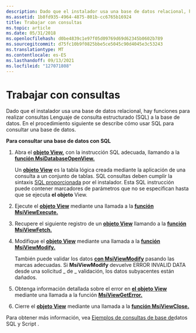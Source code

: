 ```yaml
---
description: Dado que el instalador usa una base de datos relacional, hay funciones para realizar consultas Lenguaje de consulta estructurado (SQL) a la base de datos. En el procedimiento siguiente se describe cómo usar SQL para consultar una base de datos.
ms.assetid: 1b8fd935-4964-4875-801b-cc6765b16924
title: Trabajar con consultas
ms.topic: article
ms.date: 05/31/2018
ms.openlocfilehash: d0be4839c1e97f05d09769d69d62345b0602b789
ms.sourcegitcommit: d75fc10b9f0825bbe5ce5045c90d4045e3c53243
ms.translationtype: MT
ms.contentlocale: es-ES
ms.lasthandoff: 09/13/2021
ms.locfileid: "127071808"
---
```

# <a name="working-with-queries"></a>Trabajar con consultas

Dado que el instalador usa una base de datos relacional, hay funciones para realizar consultas Lenguaje de consulta estructurado (SQL) a la base de datos. En el procedimiento siguiente se describe cómo usar SQL para consultar una base de datos.

**Para consultar una base de datos con SQL**

1.  Abra el [**objeto View,**](view-object.md) con la instrucción SQL adecuada, llamando a la [**función MsiDatabaseOpenView.**](/windows/desktop/api/Msiquery/nf-msiquery-msidatabaseopenviewa)

    Un [**objeto View**](view-object.md) es la tabla lógica creada mediante la aplicación de una consulta a un conjunto de tablas. SQL consultas deben cumplir la sintaxis [SQL proporcionada](sql-syntax.md) por el instalador. Esta SQL instrucción puede contener marcadores de parámetros que no se especifican hasta que se ejecuta **el objeto** View.

2.  Ejecute el [**objeto View**](view-object.md) mediante una llamada a la [**función MsiViewExecute.**](/windows/desktop/api/Msiquery/nf-msiquery-msiviewexecute)
3.  Recupere el siguiente registro de un [**objeto View**](view-object.md) llamando a la [**función MsiViewFetch.**](/windows/desktop/api/Msiquery/nf-msiquery-msiviewfetch)
4.  Modifique el [**objeto View**](view-object.md) mediante una llamada a la [**función MsiViewModify.**](/windows/desktop/api/Msiquery/nf-msiquery-msiviewmodify)

    También puede validar los datos [**con MsiViewModify**](/windows/desktop/api/Msiquery/nf-msiquery-msiviewmodify) pasando las marcas adecuadas. Si **MsiViewModify** devuelve ERROR INVALID DATA desde una solicitud \_ de \_ validación, los datos subyacentes están dañados.

5.  Obtenga información detallada sobre el error en [**el objeto View**](view-object.md) mediante una llamada a la función [**MsiViewGetError.**](/windows/desktop/api/Msiquery/nf-msiquery-msiviewgeterrora)
6.  Cierre el [**objeto View**](view-object.md) mediante una llamada a la [**función MsiViewClose.**](/windows/desktop/api/Msiquery/nf-msiquery-msiviewclose)

Para obtener más información, vea [Ejemplos de consultas de base de](examples-of-database-queries-using-sql-and-script.md)datos SQL y Script .

 

 



